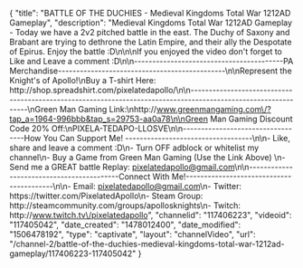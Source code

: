{
    "title": "BATTLE OF THE DUCHIES - Medieval Kingdoms Total War 1212AD Gameplay",
    "description": "Medieval Kingdoms Total War 1212AD Gameplay - Today we have a 2v2 pitched battle in the east.  The Duchy of Saxony and Brabant are trying to dethrone the Latin Empire, and their ally the Despotate of Epirus.  Enjoy the battle :D\n\n\nIf you enjoyed the video don't forget to Like and Leave a comment :D\n\n-----------------------------------------PA Merchandise----------------------------------------------\n\nRepresent the Knight's of Apollo!\nBuy a T-shirt Here: http:\/\/shop.spreadshirt.com\/pixelatedapollo\/\n\n---------------------------------------------------------------------------------------------------------------\nGreen Man Gaming Link:\nhttp:\/\/www.greenmangaming.com\/?tap_a=1964-996bbb&tap_s=29753-aa0a78\n\nGreen Man Gaming Discount Code 20% Off:\nPIXELA-TEDAPO-LLOSVE\n\n----------------------------------How You Can Support Me! -----------------------------------\n\n- Like, share and leave a comment :D\n- Turn OFF adblock or whitelist my channel\n- Buy a Game from Green Man Gaming (Use the Link Above) \n- Send me a GREAT battle Replay: pixelatedapollo@gmail.com\n\n------------------------------------------Connect With Me!-----------------------------------------\n\n- Email: pixelatedapollo@gmail.com\n- Twitter: https:\/\/twitter.com\/PixelatedApollo\n- Steam Group:  http:\/\/steamcommunity.com\/groups\/apollosknights\n- Twitch: http:\/\/www.twitch.tv\/pixelatedapollo",
    "channelid": "117406223",
    "videoid": "117405042",
    "date_created": "1478012400",
    "date_modified": "1506478192",
    "type": "captivate",
    "layout": "channelVideo",
    "url": "\/channel-2\/battle-of-the-duchies-medieval-kingdoms-total-war-1212ad-gameplay\/117406223-117405042"
}